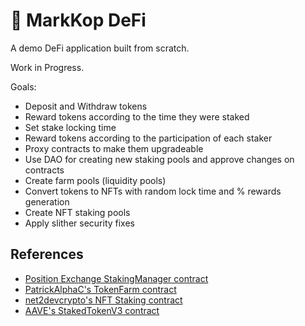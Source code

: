 # 🏦 MarkKop DeFi

A demo DeFi application built from scratch.  

Work in Progress.  

Goals:  
- Deposit and Withdraw tokens
- Reward tokens according to the time they were staked
- Set stake locking time
- Reward tokens according to the participation of each staker
- Proxy contracts to make them upgradeable
- Use DAO for creating new staking pools and approve changes on contracts
- Create farm pools (liquidity pools)
- Convert tokens to NFTs with random lock time and % rewards generation
- Create NFT staking pools
- Apply slither security fixes

## References

* [Position Exchange StakingManager contract](https://bscscan.com/address/0x0c54b0b7d61de871db47c3ad3f69feb0f2c8db0b#code)
* [PatrickAlphaC's TokenFarm contract](https://github.com/PatrickAlphaC/defi-stake-yield-brownie-freecode/blob/main/contracts/TokenFarm.sol)
* [net2devcrypto's NFT Staking contract](https://github.com/net2devcrypto/nftstaking/blob/main/NFTStaking.sol)
* [AAVE's StakedTokenV3 contract](https://github.com/aave/aave-stake-v2/blob/master/contracts/stake/StakedTokenV3.sol)